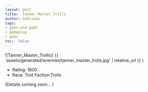 ```yaml
---
layout: post
title:  Tanner_Master_Trolls
author: Goblinou
tags:
- gobs-and-gods
- gameplay
- gobs
toc:  false
---
```


![Tanner_Master_Trolls]( {{ 'assets/generated/enemies/tanner_master_trolls.jpg' | relative_url }} )
- Rating: 1600
- Race: Troll  Faction:Trolls

(Details coming soon... )